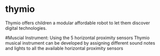 # thymio
Thymio offers children a modular affordable robot to let them discover digital technologies.

#Muscial Instrument:
Using the 5 horizontal proximity sensors Thymio musical instrument can be developed by assigning different sound notes and lights to all the available horizontal proximity sensors


